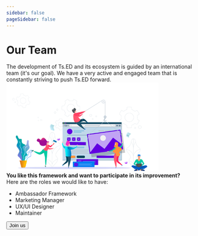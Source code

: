 ```yaml
---
sidebar: false
pageSidebar: false
---
```


# Our Team

<div class="flex items-center pb-15 pt-10">
  <div class="flex-1 text-lg">
  The development of Ts.ED and its ecosystem is guided by an international team (it's our goal).
  We have a very active and engaged team that is constantly striving to push Ts.ED forward.   
  </div>
  <div class="pl-10">
    <img src="/our-team.png" class="w-full -mt-10 relative z-10" style="max-width: 400px" alt="Our team" />  
  </div>
</div>

<Team title="Core team" class="mb-15" />

<div class="text-lg text-center">
<strong>You like this framework and want to participate in its improvement?</strong>
<br />Here are the roles we would like to have:

<ul class="reset-list mt-5 text-md">
  <li class="p-3">Ambassador Framework</li>
  <li class="p-3">Marketing Manager</li>
  <li class="p-3">UX/UI Designer</li>
  <li class="p-3">Maintainer</li>
</ul>
</div>

<div class="mt-10 mb-5 text-center w-full">
    <Button
    bg-color="button-white"
    color="blue"
    data-mode="popup"
    class="w-full sm:w-1/3 md:w-1/6 sm:mx-2 typeform-share"
    rounded="medium"
    href="mailto:contact@tsed.io">
     Join us
    </Button>
</div>
